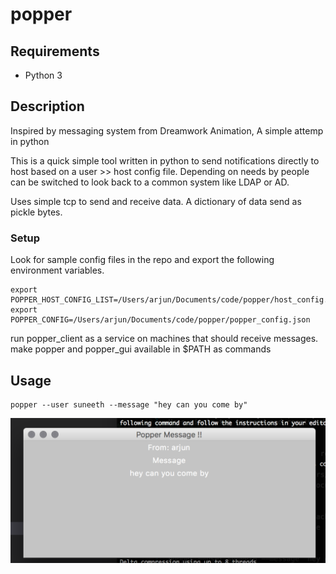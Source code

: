 # popper

## Requirements
* Python 3

## Description
Inspired by messaging system from Dreamwork Animation, A simple attemp in python

This is a quick simple tool written in python to send notifications directly to host
based on a user >> host config file. Depending on needs by people can be switched to
look back to a common system like LDAP or AD.

Uses simple tcp to send and receive data. A dictionary of data send as pickle bytes.

### Setup
Look for sample config files in the repo and export the following environment variables.
```
export POPPER_HOST_CONFIG_LIST=/Users/arjun/Documents/code/popper/host_config.json
export POPPER_CONFIG=/Users/arjun/Documents/code/popper/popper_config.json
```

run popper_client as a service on machines that should receive messages.
make popper and popper_gui available in $PATH as commands  
## Usage
```
popper --user suneeth --message "hey can you come by"
```
![Alt text](/image/popper.png?raw=true "Popper")
